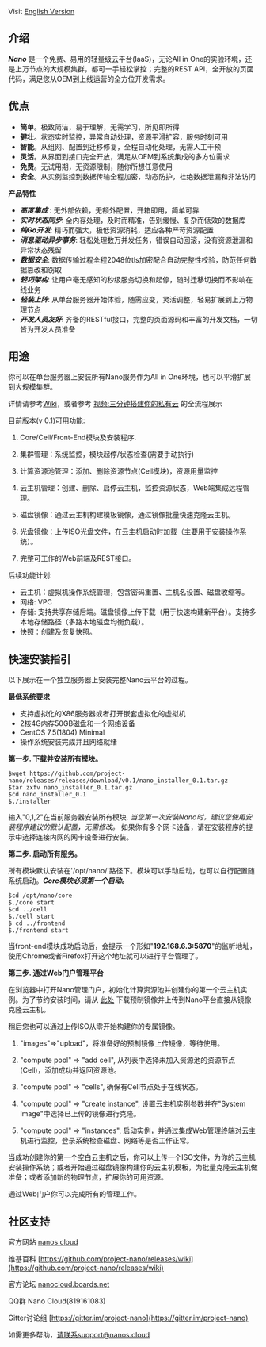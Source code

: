 Visit [English Version](README.md)

## 介绍

  ***Nano*** 是一个免费、易用的轻量级云平台(IaaS)，无论All in One的实验环境，还是上万节点的大规模集群，都可一手轻松掌控；完整的REST API，全开放的页面代码，满足您从OEM到上线运营的全方位开发需求。

## 优点

- **简单**。极致简洁，易于理解，无需学习，所见即所得
- **健壮**。状态实时监控，异常自动处理，资源平滑扩容，服务时刻可用
- **智能**。从组网、配置到迁移修复，全程自动化处理，无需人工干预
- **灵活**。从界面到接口完全开放，满足从OEM到系统集成的多方位需求
- **免费**。无试用期，无资源限制，随你所想任意使用
- **安全**。从实例监控到数据传输全程加密，动态防护，杜绝数据泄漏和非法访问

**产品特性**

- ***高度集成***	: 无外部依赖，无额外配置，开箱即用，简单可靠
- ***实时状态同步***: 全内存处理，及时而精准，告别缓慢、复杂而低效的数据库
- ***纯Go开发***: 精巧而强大，极低资源消耗，适应各种严苛资源配置
- ***消息驱动异步事务***: 轻松处理数万并发任务，错误自动回滚，没有资源泄漏和异常状态残留
- ***数据安全***: 数据传输过程全程2048位tls加密配合自动完整性校验，防范任何数据篡改和窃取
- ***轻巧架构***: 让用户毫无感知的秒级服务切换和起停，随时迁移切换而不影响在线业务
- ***轻装上阵***: 从单台服务器开始体验，随需应变，灵活调整，轻易扩展到上万物理节点
- ***开发人员友好***: 齐备的RESTful接口，完整的页面源码和丰富的开发文档，一切皆为开发人员准备

## 用途

你可以在单台服务器上安装所有Nano服务作为All in One环境，也可以平滑扩展到大规模集群。

详情请参考[Wiki](https://github.com/project-nano/releases/wiki/home)，或者参考 [视频:三分钟搭建你的私有云](https://www.nanos.cloud/zh-cn/demo.html) 的全流程展示


目前版本(v 0.1)可用功能:

1. Core/Cell/Front-End模块及安装程序.

2. 集群管理：系统监控，模块起停/状态检查(需要手动执行)

3. 计算资源池管理：添加、删除资源节点(Cell模块)，资源用量监控

4. 云主机管理：创建、删除、启停云主机，监控资源状态，Web端集成远程管理。

5. 磁盘镜像：通过云主机构建模板镜像，通过镜像批量快速克隆云主机。

6. 光盘镜像：上传ISO光盘文件，在云主机启动时加载（主要用于安装操作系统）。

7. 完整可工作的Web前端及REST接口。
   

后续功能计划:

- 云主机：虚拟机操作系统管理，包含密码重置、主机名设置、磁盘收缩等。
- 网络: VPC
- 存储: 支持共享存储后端。磁盘镜像上传下载（用于快速构建新平台）。支持多本地存储路径（多路本地磁盘均衡负载）。
- 快照：创建及恢复快照。



## 快速安装指引

以下展示在一个独立服务器上安装完整Nano云平台的过程。



**最低系统要求** 

- 支持虚拟化的X86服务器或者打开嵌套虚拟化的虚拟机
- 2核4G内存50GB磁盘和一个网络设备
- CentOS 7.5(1804) Minimal
- 操作系统安装完成并且网络就绪





**第一步. 下载并安装所有模块。**

```
$wget https://github.com/project-nano/releases/releases/download/v0.1/nano_installer_0.1.tar.gz
$tar zxfv nano_installer_0.1.tar.gz
$cd nano_installer_0.1
$./installer
```

输入"0,1,2"在当前服务器安装所有模块. *当您第一次安装Nano时，建议您使用安装程序建议的默认配置，无需修改。* 如果你有多个网卡设备，请在安装程序的提示中选择连接内网的网卡设备进行安装。



**第二步. 启动所有服务。**

所有模块默认安装在'/opt/nano/'路径下。模块可以手动启动，也可以自行配置随系统启动。***Core模块必须第一个启动。***

```
$cd /opt/nano/core
$./core start
$cd ../cell
$./cell start
$ cd ../frontend
$./frontend start
```

当front-end模块成功启动后，会提示一个形如"**192.168.6.3:5870**"的监听地址，使用Chrome或者Firefox打开这个地址就可以进行平台管理了。



**第三步. 通过Web门户管理平台**

在浏览器中打开Nano管理门户，初始化计算资源池并创建你的第一个云主机实例。为了节约安装时间，请从 [此处](https://nanos.cloud/zh-cn/download.html) 下载预制镜像并上传到Nano平台直接从镜像克隆云主机。

稍后您也可以通过上传ISO从零开始构建你的专属镜像。

1. "images"=>"upload"，将准备好的预制镜像上传镜像，等待使用。

2. "compute pool" => "add cell", 从列表中选择未加入资源池的资源节点(Cell)，添加成功并返回资源池。

3. "compute pool" => "cells", 确保有Cell节点处于在线状态。

4. "compute pool" => "create instance", 设置云主机实例参数并在"System Image"中选择已上传的镜像进行克隆。

5. "compute pool" => "instances", 启动实例，并通过集成Web管理终端对云主机进行监控，登录系统检查磁盘、网络等是否工作正常。


当成功创建你的第一个空白云主机之后，你可以上传一个ISO文件，为你的云主机安装操作系统；或者开始通过磁盘镜像构建你的云主机模板，为批量克隆云主机做准备；或者添加新的物理节点，扩展你的可用资源。

通过Web门户你可以完成所有的管理工作。

## 社区支持

官方网站 [nanos.cloud](https://nanos.cloud/zh-cn/)

维基百科 [https://github.com/project-nano/releases/wiki](https://github.com/project-nano/releases/wiki)

官方论坛 [nanocloud.boards.net](http://nanocloud.boards.net/)

QQ群 Nano Cloud(819161083)

Gitter讨论组 [https://gitter.im/project-nano](https://gitter.im/project-nano)

如需更多帮助，请联系support@nanos.cloud
